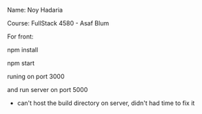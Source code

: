 Name: Noy Hadaria

Course: FullStack 4580 - Asaf Blum

For front:

npm install

npm start

runing on port 3000

and run server on port 5000


* can't host the build directory on server, didn't had time to fix it

